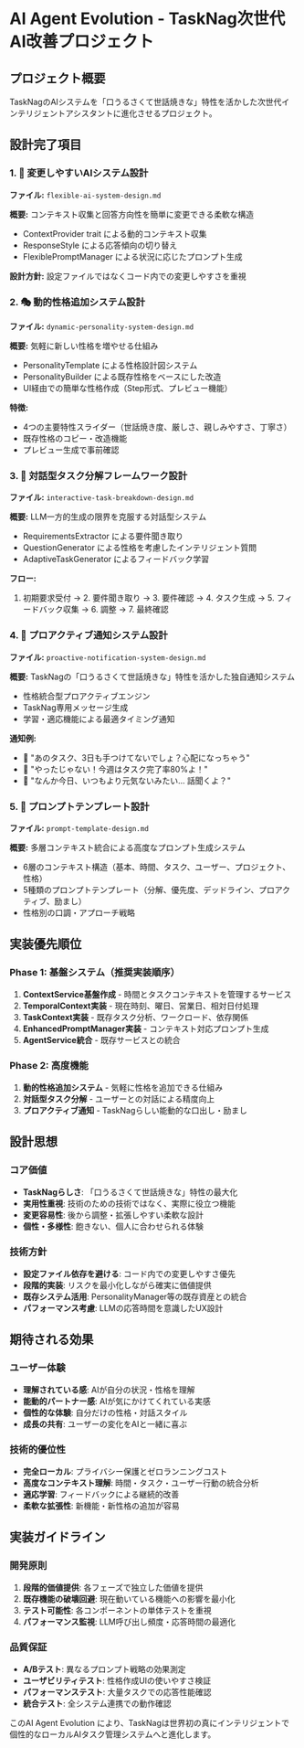 # AI Agent Evolution - TaskNag次世代AI改善プロジェクト

## プロジェクト概要

TaskNagのAIシステムを「口うるさくて世話焼きな」特性を活かした次世代インテリジェントアシスタントに進化させるプロジェクト。

## 設計完了項目

### 1. 🔧 変更しやすいAIシステム設計
**ファイル:** `flexible-ai-system-design.md`

**概要:** コンテキスト収集と回答方向性を簡単に変更できる柔軟な構造
- ContextProvider trait による動的コンテキスト収集
- ResponseStyle による応答傾向の切り替え
- FlexiblePromptManager による状況に応じたプロンプト生成

**設計方針:** 設定ファイルではなくコード内での変更しやすさを重視

### 2. 🎭 動的性格追加システム設計
**ファイル:** `dynamic-personality-system-design.md`

**概要:** 気軽に新しい性格を増やせる仕組み
- PersonalityTemplate による性格設計図システム
- PersonalityBuilder による既存性格をベースにした改造
- UI経由での簡単な性格作成（Step形式、プレビュー機能）

**特徴:** 
- 4つの主要特性スライダー（世話焼き度、厳しさ、親しみやすさ、丁寧さ）
- 既存性格のコピー・改造機能
- プレビュー生成で事前確認

### 3. 💬 対話型タスク分解フレームワーク設計
**ファイル:** `interactive-task-breakdown-design.md`

**概要:** LLM一方的生成の限界を克服する対話型システム
- RequirementsExtractor による要件聞き取り
- QuestionGenerator による性格を考慮したインテリジェント質問
- AdaptiveTaskGenerator によるフィードバック学習

**フロー:**
1. 初期要求受付 → 2. 要件聞き取り → 3. 要件確認 → 4. タスク生成 → 5. フィードバック収集 → 6. 調整 → 7. 最終確認

### 4. 🔔 プロアクティブ通知システム設計
**ファイル:** `proactive-notification-system-design.md`

**概要:** TaskNagの「口うるさくて世話焼きな」特性を活かした独自通知システム
- 性格統合型プロアクティブエンジン
- TaskNag専用メッセージ生成
- 学習・適応機能による最適タイミング通知

**通知例:**
- 😤 "あのタスク、3日も手つけてないでしょ？心配になっちゃう"
- 🎉 "やったじゃない！今週はタスク完了率80%よ！"
- 💭 "なんか今日、いつもより元気ないみたい... 話聞くよ？"

### 5. 📝 プロンプトテンプレート設計
**ファイル:** `prompt-template-design.md`

**概要:** 多層コンテキスト統合による高度なプロンプト生成システム
- 6層のコンテキスト構造（基本、時間、タスク、ユーザー、プロジェクト、性格）
- 5種類のプロンプトテンプレート（分解、優先度、デッドライン、プロアクティブ、励まし）
- 性格別の口調・アプローチ戦略

## 実装優先順位

### Phase 1: 基盤システム（推奨実装順序）
1. **ContextService基盤作成** - 時間とタスクコンテキストを管理するサービス
2. **TemporalContext実装** - 現在時刻、曜日、営業日、相対日付処理
3. **TaskContext実装** - 既存タスク分析、ワークロード、依存関係
4. **EnhancedPromptManager実装** - コンテキスト対応プロンプト生成
5. **AgentService統合** - 既存サービスとの統合

### Phase 2: 高度機能
1. **動的性格追加システム** - 気軽に性格を追加できる仕組み
2. **対話型タスク分解** - ユーザーとの対話による精度向上
3. **プロアクティブ通知** - TaskNagらしい能動的な口出し・励まし

## 設計思想

### コア価値
- **TaskNagらしさ**: 「口うるさくて世話焼きな」特性の最大化
- **実用性重視**: 技術のための技術ではなく、実際に役立つ機能
- **変更容易性**: 後から調整・拡張しやすい柔軟な設計
- **個性・多様性**: 飽きない、個人に合わせられる体験

### 技術方針
- **設定ファイル依存を避ける**: コード内での変更しやすさ優先
- **段階的実装**: リスクを最小化しながら確実に価値提供
- **既存システム活用**: PersonalityManager等の既存資産との統合
- **パフォーマンス考慮**: LLMの応答時間を意識したUX設計

## 期待される効果

### ユーザー体験
- **理解されている感**: AIが自分の状況・性格を理解
- **能動的パートナー感**: AIが気にかけてくれている実感
- **個性的な体験**: 自分だけの性格・対話スタイル
- **成長の共有**: ユーザーの変化をAIと一緒に喜ぶ

### 技術的優位性
- **完全ローカル**: プライバシー保護とゼロランニングコスト
- **高度なコンテキスト理解**: 時間・タスク・ユーザー行動の統合分析
- **適応学習**: フィードバックによる継続的改善
- **柔軟な拡張性**: 新機能・新性格の追加が容易

## 実装ガイドライン

### 開発原則
1. **段階的価値提供**: 各フェーズで独立した価値を提供
2. **既存機能の破壊回避**: 現在動いている機能への影響を最小化
3. **テスト可能性**: 各コンポーネントの単体テストを重視
4. **パフォーマンス監視**: LLM呼び出し頻度・応答時間の最適化

### 品質保証
- **A/Bテスト**: 異なるプロンプト戦略の効果測定
- **ユーザビリティテスト**: 性格作成UIの使いやすさ検証
- **パフォーマンステスト**: 大量タスクでの応答性能確認
- **統合テスト**: 全システム連携での動作確認

このAI Agent Evolution により、TaskNagは世界初の真にインテリジェントで個性的なローカルAIタスク管理システムへと進化します。